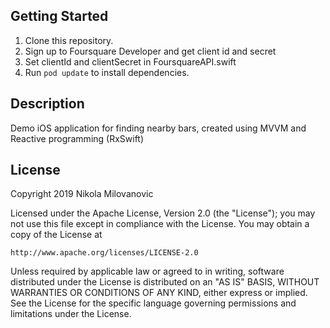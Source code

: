 ## Getting Started

1. Clone this repository.
1. Sign up to Foursquare Developer and get client id and secret
1. Set clientId and clientSecret in FoursquareAPI.swift
1. Run `pod update` to install dependencies.

## Description
Demo iOS application for finding nearby bars, created using MVVM and Reactive programming (RxSwift)

## License
Copyright 2019 Nikola Milovanovic

Licensed under the Apache License, Version 2.0 (the "License");
you may not use this file except in compliance with the License.
You may obtain a copy of the License at

    http://www.apache.org/licenses/LICENSE-2.0

Unless required by applicable law or agreed to in writing, software
distributed under the License is distributed on an "AS IS" BASIS,
WITHOUT WARRANTIES OR CONDITIONS OF ANY KIND, either express or implied.
See the License for the specific language governing permissions and
limitations under the License.
